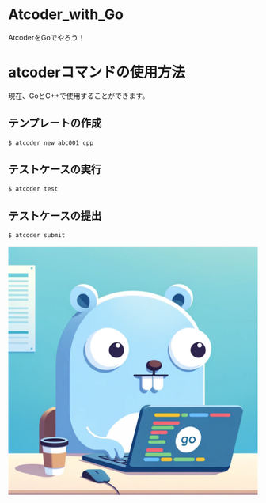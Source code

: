 # Atcoder_with_Go
AtcoderをGoでやろう！

# atcoderコマンドの使用方法

現在、GoとC++で使用することができます。

## テンプレートの作成
```bash
$ atcoder new abc001 cpp
```

## テストケースの実行
```bash
$ atcoder test
```

## テストケースの提出
```bash
$ atcoder submit
```

![Gopher](./Gopher.png)
